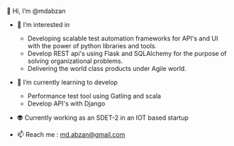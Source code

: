 👋 Hi, I’m @mdabzan

- 👀 I’m interested in 
  - Developing scalable test automation frameworks for API's and UI with the power of python libraries and tools.
  - Develop REST api's using Flask and SQLAlchemy for the purpose of solving organizational problems.
  - Delivering the world class products under Agile world.
  
- 🌱  I’m currently learning to develop
  - Performance test tool using Gatling and scala
  - Develop API's with Django
  
- 👽  Currently working as an SDET-2 in an IOT based startup

- 📫 Reach me : md.abzan@gmail.com

<!---
mdabzan/mdabzan is a ✨ special ✨ repository because its `README.md` (this file) appears on your GitHub profile.
You can click the Preview link to take a look at your changes.
--->
